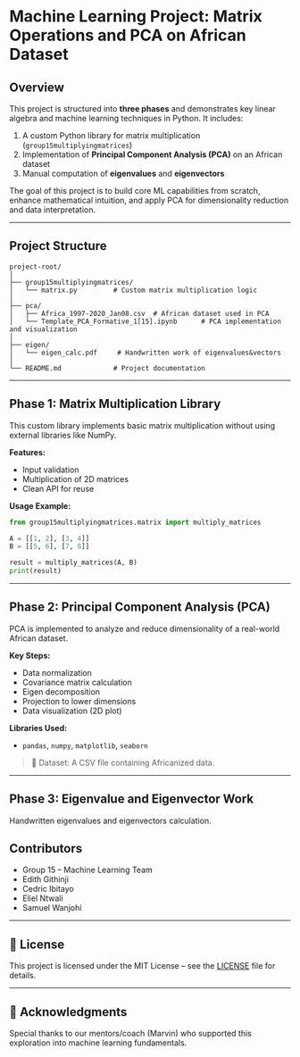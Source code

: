 # Machine Learning Project: Matrix Operations and PCA on African Dataset

## Overview

This project is structured into **three phases** and demonstrates key linear algebra and machine learning techniques in Python. It includes:

1. A custom Python library for matrix multiplication (`group15multiplyingmatrices`)
2. Implementation of **Principal Component Analysis (PCA)** on an African dataset
3. Manual computation of **eigenvalues** and **eigenvectors**

The goal of this project is to build core ML capabilities from scratch, enhance mathematical intuition, and apply PCA for dimensionality reduction and data interpretation.

---

## Project Structure

```
project-root/
│
├── group15multiplyingmatrices/
│   └── matrix.py         # Custom matrix multiplication logic
│
├── pca/
│   ├── Africa_1997-2020_Jan08.csv  # African dataset used in PCA
│   └── Template_PCA_Formative_1[15].ipynb      # PCA implementation and visualization
│
├── eigen/
│   └── eigen_calc.pdf     # Handwritten work of eigenvalues&vectors
│
└── README.md             # Project documentation
```

---

## Phase 1: Matrix Multiplication Library

This custom library implements basic matrix multiplication without using external libraries like NumPy.

**Features:**

* Input validation
* Multiplication of 2D matrices
* Clean API for reuse

**Usage Example:**

```python
from group15multiplyingmatrices.matrix import multiply_matrices

A = [[1, 2], [3, 4]]
B = [[5, 6], [7, 8]]

result = multiply_matrices(A, B)
print(result)
```

---

##  Phase 2: Principal Component Analysis (PCA)

PCA is implemented to analyze and reduce dimensionality of a real-world African dataset.

**Key Steps:**

* Data normalization
* Covariance matrix calculation
* Eigen decomposition
* Projection to lower dimensions
* Data visualization (2D plot)

**Libraries Used:**

* `pandas`, `numpy`, `matplotlib`, `seaborn`

> 📌 Dataset: A CSV file containing Africanized data.

---

## Phase 3: Eigenvalue and Eigenvector Work

Handwritten eigenvalues and eigenvectors calculation.

## Contributors

* Group 15 – Machine Learning Team
* Edith Githinji
* Cedric Ibitayo
* Eliel Ntwali
* Samuel Wanjohi

---

## 📄 License

This project is licensed under the MIT License – see the [LICENSE](LICENSE) file for details.

---

## 📌 Acknowledgments

Special thanks to our mentors/coach (Marvin)  who supported this exploration into machine learning fundamentals.

